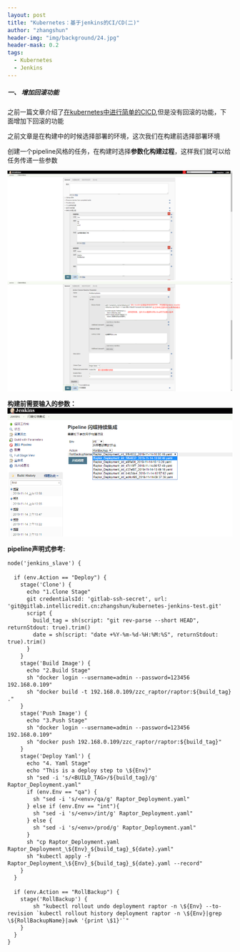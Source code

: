 ```yaml
---
layout: post
title: "Kubernetes：基于jenkins的CI/CD(二)"
author: "zhangshun"
header-img: "img/background/24.jpg"
header-mask: 0.2
tags:
  - Kubernetes
  - Jenkins
---
```


##### 一、 增加回滚功能

之前一篇文章介绍了[在kubernetes中进行简单的CICD](https://blog.zs-fighting.cn/2019/11/08/Kubernetes-%E5%9F%BA%E4%BA%8Ejenkins%E7%9A%84CICD(%E4%B8%80)/),但是没有回滚的功能，下面增加下回滚的功能

之前文章是在构建中的时候选择部署的环境，这次我们在构建前选择部署环境

创建一个pipeline风格的任务，在构建时选择**参数化构建过程**，这样我们就可以给任务传递一些参数

![](/img/in-post/2019-11-08-Kubernetes-基于jenkins的CICD/参数化构建01.png)
![](/img/in-post/2019-11-08-Kubernetes-基于jenkins的CICD/参数化构建02.png)

**构建前需要输入的参数：**
![](/img/in-post/2019-11-08-Kubernetes-基于jenkins的CICD/效果图.png)

**pipeline声明式参考:**
```
node('jenkins_slave') {

  if (env.Action == "Deploy") {
    stage('Clone') {
      echo "1.Clone Stage"
      git credentialsId: 'gitlab-ssh-secret', url: 'git@gitlab.intellicredit.cn:zhangshun/kubernetes-jenkins-test.git'
      script {
        build_tag = sh(script: "git rev-parse --short HEAD", returnStdout: true).trim()
        date = sh(script: "date +%Y-%m-%d-%H:%M:%S", returnStdout: true).trim()
      }      
    }
    stage('Build Image') {
      echo "2.Build Stage"
      sh "docker login --username=admin --password=123456 192.168.0.109"
      sh "docker build -t 192.168.0.109/zzc_raptor/raptor:${build_tag} ."
    }
    stage('Push Image') {
      echo "3.Push Stage"
      sh "docker login --username=admin --password=123456 192.168.0.109"
      sh "docker push 192.168.0.109/zzc_raptor/raptor:${build_tag}"
    }
    stage('Deploy Yaml') {
      echo "4. Yaml Stage"
      echo "This is a deploy step to \${Env}"
      sh "sed -i 's/<BUILD_TAG>/${build_tag}/g' Raptor_Deployment.yaml"
      if (env.Env == "qa") {
        sh "sed -i 's/<env>/qa/g' Raptor_Deployment.yaml"
      } else if (env.Env == "int"){
        sh "sed -i 's/<env>/int/g' Raptor_Deployment.yaml"
      } else {
        sh "sed -i 's/<env>/prod/g' Raptor_Deployment.yaml"
      }
      sh "cp Raptor_Deployment.yaml Raptor_Deployment_\${Env}_${build_tag}_${date}.yaml"
      sh "kubectl apply -f Raptor_Deployment_\${Env}_${build_tag}_${date}.yaml --record"
    }
  }

  if (env.Action == "RollBackup") {
    stage('RollBackup') {
        sh "kubectl rollout undo deployment raptor -n \${Env} --to-revision `kubectl rollout history deployment raptor -n \${Env}|grep \${RollBackupName}|awk '{print \$1}'`"
    }
  }
}
```